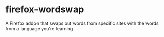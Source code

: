 # firefox-wordswap
A Firefox addon that swaps out words from specific sites with the words from a language you're learning.
